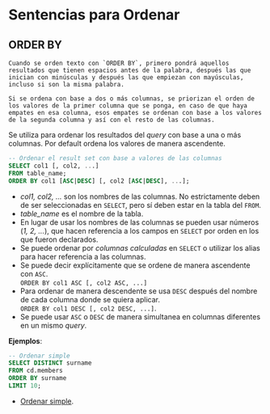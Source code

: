# Sentencias para Ordenar

## ORDER BY

```{important}
Cuando se orden texto con `ORDER BY`, primero pondrá aquellos resultados que tienen espacios antes de la palabra, después las que inician con minúsculas y después las que empiezan con mayúsculas, incluso si son la misma palabra.
```

```{important}
Si se ordena con base a dos o más columnas, se priorizan el orden de los valores de la primer columna que se ponga, en caso de que haya empates en esa columna, esos empates se ordenan con base a los valores de la segunda columna y así con el resto de las columnas.
```

Se utiliza para ordenar los resultados del _query_ con base a una o más columnas. Por default ordena los valores de manera ascendente. 
```sql
-- Ordenar el result set con base a valores de las columnas
SELECT col1 [, col2, ...]
FROM table_name;
ORDER BY col1 [ASC|DESC] [, col2 [ASC|DESC], ...];
```
- _col1, col2, ..._ son los nombres de las columnas. No estrictamente deben de ser seleccionadas en `SELECT`, pero sí deben estar en la tabla del `FROM`.
- _table_name_ es el nombre de la tabla.
- En lugar de usar los nombres de las columnas se pueden usar números (_1, 2, ..._), que hacen referencia a los campos en `SELECT` por orden en los que fueron declarados.
- Se puede ordenar por _columnas calculadas_ en `SELECT` o utilizar los alias para hacer referencia a las columnas.
- Se puede decir explícitamente que se ordene de manera ascendente con `ASC`. <br> `ORDER BY col1 ASC [, col2 ASC, ...]`
- Para ordenar de manera descendente se usa `DESC` después del nombre de cada columna donde se quiera aplicar. <br/> `ORDER BY col1 DESC [, col2 DESC, ...]`.
- Se puede usar `ASC` o `DESC` de manera simultanea en columnas diferentes en un mismo _query_.

**Ejemplos**:
```sql
-- Ordenar simple
SELECT DISTINCT surname
FROM cd.members
ORDER BY surname
LIMIT 10;
```
- [Ordenar simple](https://pgexercises.com/questions/basic/unique.html).

